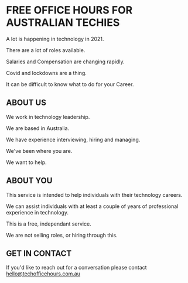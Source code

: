 
# FREE OFFICE HOURS FOR AUSTRALIAN TECHIES
A lot is happening in technology in 2021.

There are a lot of roles available.

Salaries and Compensation are changing rapidly.

Covid and lockdowns are a thing.

It can be difficult to know what to do for your Career.

## ABOUT US
We work in technology leadership.

We are based in Australia.

We have experience interviewing, hiring and managing.

We've been where you are.

We want to help.

## ABOUT YOU
This service is intended to help individuals with their technology careers.

We can assist individuals with at least a couple of years of professional experience in technology.

This is a free, independant service.

We are not selling roles, or hiring through this.

## GET IN CONTACT
If you'd like to reach out for a conversation please contact hello@techofficehours.com.au
